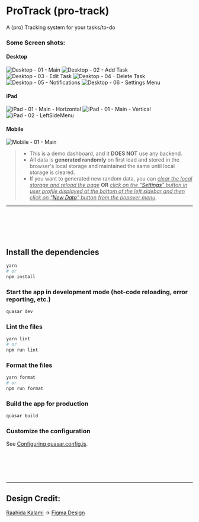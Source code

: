 # ProTrack (pro-track)

A (pro) Tracking system for your tasks/to-do

### Some Screen shots:
#### Desktop
![Desktop - 01 - Main](./.github/assets/images/Desktop-01-Main.png)
![Desktop - 02 - Add Task](./.github/assets/images/Desktop-02-AddTask.png)
![Desktop - 03 - Edit Task](./.github/assets/images/Desktop-03-EditTask.png)
![Desktop - 04 - Delete Task](./.github/assets/images/Desktop-04-DeleteTask.png)
![Desktop - 05 - Notifications](./.github/assets/images/Desktop-05-Notifications.png)
<a name="settings-menu">
![Desktop - 06 - Settings Menu](./.github/assets/images/Desktop-06-SettingsMenu.png)
</a>

#### iPad
![iPad - 01 - Main - Horizontal](./.github/assets/images/iPad-01-Main-Horizontal.png)
![iPad - 01 - Main - Vertical](./.github/assets/images/iPad-01-Main-Vertical.png)
![iPad - 02 - LeftSideMenu](./.github/assets/images/iPad-02-LeftSideMenu.png)

#### Mobile
![Mobile - 01 - Main](./.github/assets/images/Mobile-01-Main.png)


>
> - This is a demo dashboard, and it **DOES NOT** use any backend.
> - All data is **generated randomly** on first load and stored in the browser's local storage and maintained the same until local storage is cleared.
> - If you want to generated new random data, you can <ins>*clear the local storage and reload the page*</ins> **OR** <ins>*click on the "[Settings](#settings-menu)" button in user profile displayed at the bottom of the left sidebar and then click on "[New Data](#settings-menu)" button from the popover menu*</ins>.


---
<br /><br /><br /><br />


## Install the dependencies
```bash
yarn
# or
npm install
```

### Start the app in development mode (hot-code reloading, error reporting, etc.)
```bash
quasar dev
```


### Lint the files
```bash
yarn lint
# or
npm run lint
```


### Format the files
```bash
yarn format
# or
npm run format
```



### Build the app for production
```bash
quasar build
```

### Customize the configuration
See [Configuring quasar.config.js](https://v2.quasar.dev/quasar-cli-vite/quasar-config-js).


<br /><br /><br /><br />

---
## Design Credit:
[Raahida Kalami](https://in.linkedin.com/in/raahida-kalami-041002raah) → [Figma Design](https://www.figma.com/design/2n42N63thKhQh9dqg5Z0HT/Design-Challenge)
